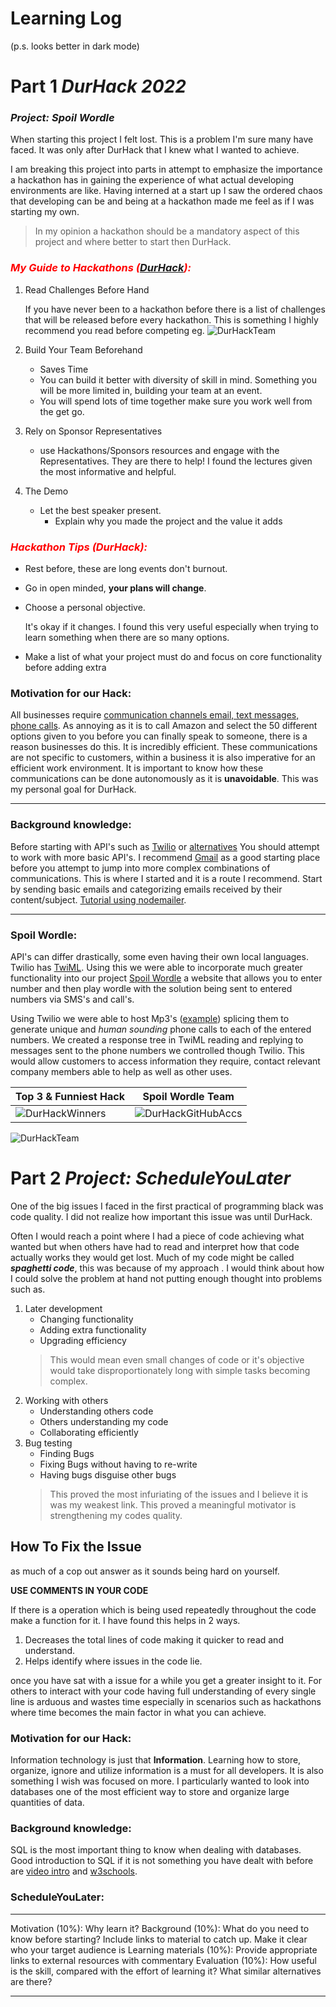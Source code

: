 # Learning Log
(p.s. looks better in dark mode)
# Part 1 *DurHack 2022*

### *Project: Spoil Wordle*

When starting this project I felt lost. This is a problem I'm sure many have faced. It was only after DurHack that I knew what I wanted to achieve. 

I am breaking this project into parts in attempt to emphasize the importance a hackathon has in gaining the experience of what actual developing environments are like. Having interned at a start up I saw the ordered chaos that developing can be and being at a hackathon made me feel as if I was starting my own. 

>In my opinion a hackathon should be a mandatory aspect of this project and where better to start then DurHack. 

### <span style="color:Red"> *My Guide to Hackathons ([DurHack](https://durhack.com/)):*</span>

1. Read Challenges Before Hand

    If you have never been to a hackathon before there is a list of challenges that will be released before every hackathon. This is something I highly recommend you read before competing eg.
![DurHackTeam](public/PrizeList.PNG)

1. Build Your Team Beforehand 
    * Saves Time
    * You can build it better with diversity of skill in mind. Something you will be more limited in, building your team at an event.
    * You will spend lots of time together make sure you work well from the get go.
1. Rely on Sponsor Representatives
    * use Hackathons/Sponsors resources and engage with the Representatives. They are there to help! I found the lectures given the most informative and helpful.
1. The Demo
    * Let the best speaker present.
        * Explain why you made the project and the value it adds 

### <span style="color:Red"> *Hackathon Tips (DurHack):*</span>
* Rest before, these are long events don't burnout.
* Go in open minded, **your plans will change**.
* Choose a personal objective. 
    
    It's okay if it changes. I found this very useful especially when trying to learn something when there are so many options.
* Make a list of what your project must do and focus on core functionality before adding extra

### Motivation for our Hack:

All businesses require [communication channels email, text messages, phone calls](https://www.health.org.uk/sites/default/files/Communications-channels.pdf). As annoying as it is to call Amazon and select the 50 different options given to you before you can finally speak to someone, there is a reason businesses do this. It is incredibly efficient. These communications are not specific to customers, within a business it is also imperative for an efficient work environment. It is important to know how these communications can be done autonomously as it is **unavoidable**. This was my personal goal for DurHack.

<hr>

### Background knowledge: 

Before starting with API's such as [Twilio](https://www.twilio.com/) or [alternatives](https://rigorousthemes.com/blog/best-twilio-alternatives/) You should attempt to work with more basic API's. I recommend [Gmail](https://developers.google.com/gmail/api/) as a good starting place before you attempt to jump into more complex combinations of communications. This is where I started and it is a route I recommend. Start by sending basic emails and categorizing emails received by their content/subject. [Tutorial using nodemailer](https://www.youtube.com/watch?v=vgk7Yio-GQw). 

<hr>

### Spoil Wordle:

API's can differ drastically, some even having their own local languages. Twilio has [TwiML](https://www.twilio.com/docs/glossary/what-is-twilio-markup-language-twiml). Using this we were able to incorporate much greater functionality into our project [Spoil Wordle](https://github.com/sbarnham/spoilWordle) a website that allows you to enter number and then play wordle with the solution being sent to entered numbers via SMS's and call's. 

Using Twilio we were able to host Mp3's ([example](https://altaudio-9871.twil.io/3.mp3)) splicing them to generate unique and *human sounding* phone calls to each of the entered numbers. We created a response tree in TwiML reading and replying to messages sent to the phone numbers we controlled though Twilio. This would allow customers to access information they require, contact relevant company members able to help as well as other uses.

<Checking phone numbers>

Top 3 & Funniest Hack   | Spoil Wordle Team
-------------  | -------------
![DurHackWinners](public/DurHackWinners.jpg) | ![DurHackGitHubAccs](public/DurHackGithubAccs.jpeg) 

![DurHackTeam](public/DurHackTeam.jpg)

# Part 2  *Project: ScheduleYouLater*

One of the big issues I faced in the first practical of programming black was code quality. <While I marked well in code functionality> I did not realize how important this issue was until DurHack.

Often I would reach a point where I had a piece of code achieving what wanted but when others have had to read and interpret how that code actually works they would get lost. Much of my code might be called ***spaghetti code***, this was because of my approach . I would think about how I could solve the problem at hand not putting enough thought into problems such as.
1. Later development
    * Changing functionality
    * Adding extra functionality
    * Upgrading efficiency
    > This would mean even small changes of code or it's objective would take disproportionately long with simple tasks becoming complex.
1. Working with others
    * Understanding others code
    * Others understanding my code
    * Collaborating efficiently
1. Bug testing
    * Finding Bugs
    * Fixing Bugs without having to re-write
    * Having bugs disguise other bugs
    > This proved the most infuriating of the issues and I believe it is was my weakest link. This proved a meaningful motivator is strengthening my codes quality.

## How To Fix the Issue

as much of a cop out answer as it sounds being hard on yourself.

**USE COMMENTS IN YOUR CODE**

If there is a operation which is being used repeatedly throughout the code make a function for it. I have found this helps in 2 ways.
1. Decreases the total lines of code making it quicker to read and understand.
1. Helps identify where issues in the code lie. 

once you have sat with a issue for a while you get a greater insight to it. For others to interact with your code having full understanding of every single line is arduous and wastes time especially in scenarios such as hackathons where time becomes the main factor in what you can achieve.


### Motivation for our Hack:

Information technology is just that **Information**. Learning how to store, organize, ignore and utilize information is a must for all developers. It is also something I wish was focused on more. I particularly wanted to look into databases one of the most efficient way to store and organize large quantities of data.

### Background knowledge: 

SQL is the most important thing to know when dealing with databases. Good introduction to SQL if it is not something you have dealt with before are [video intro](https://www.youtube.com/watch?v=h0nxCDiD-zg) and [w3schools](https://www.w3schools.com/sql/default.asp).
### ScheduleYouLater:
<hr>
Motivation (10%): Why learn it?
Background (10%): What do you need to know before starting? Include
links to material to catch up. Make it clear who your target audience is
Learning materials (10%): Provide appropriate links to external
resources with commentary
Evaluation (10%):  How useful is the skill, compared with the effort of
learning it? What similar alternatives are there?
<hr>